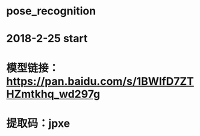 # pose_recognition
# 2018-2-25 start
# 模型链接：https://pan.baidu.com/s/1BWlfD7ZTHZmtkhq_wd297g 
# 提取码：jpxe 
